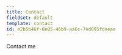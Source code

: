 ```yaml
---
title: Contact
fieldset: default
template: contact
id: e2b5b46f-0e05-46b9-aa6c-7ed095fdaeaa
---
```

Contact me